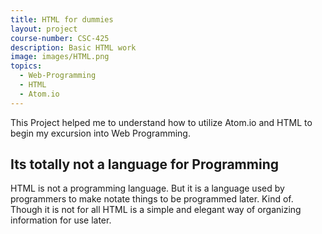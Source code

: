 ```yaml
---
title: HTML for dummies
layout: project
course-number: CSC-425
description: Basic HTML work
image: images/HTML.png
topics:
  - Web-Programming
  - HTML
  - Atom.io
---
```


This Project helped me to understand how to utilize Atom.io and HTML to begin my excursion into Web Programming.

## Its totally not a language for Programming

HTML is not a programming language. But it is a language used by programmers to make notate things to be programmed later.
Kind of.
Though it is not for all HTML is a simple and elegant way of organizing information for use later.
